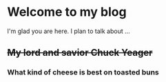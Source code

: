 # Welcome to my blog

I'm glad you are here. I plan to talk about ...

## ~~My lord and savior Chuck Yeager~~

### What kind of cheese is best on toasted buns
